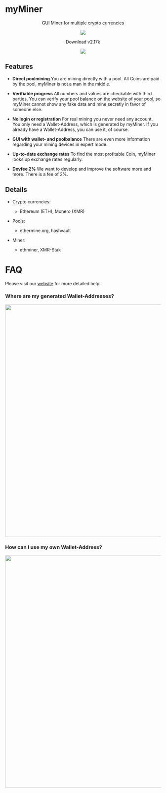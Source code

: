 # myMiner
<p align="center">
  GUI Miner for multiple crypto currencies
</p>


<p align="center">
  <img src="https://myminer.org/themes/myMiner/assets/downloads/GuiForum2.png">
</p>

<p align="center">
  Download v2.17k
</p>

<p align="center">
  <a href="https://myminer.org/themes/myMiner/assets/downloads/myMiner_Inst.exe" download="myMiner_Inst.exe">
    <img src="https://myminer.org/themes/myMiner/assets/downloads/DownloadButton.png">
  </a>
</p>


## Features

- **Direct poolmining**
  You are mining directly with a pool. All Coins are paid by the pool, myMiner is not a man in the middle.

- **Verifiable progress**
  All numbers and values are checkable with third parties. You can verify your pool balance on the website of your pool, so myMiner cannot show any fake data and mine secretly in favor of someone else.

- **No login or registration**
  For real mining you never need any account. You only need a Wallet-Address, which is generated by myMiner. If you already have a Wallet-Address, you can use it, of course. 

- **GUI with wallet- and poolbalance**
  There are even more information regarding your mining devices in expert mode. 

- **Up-to-date exchange rates**
  To find the most profitable Coin, myMiner looks up exchange rates regularly.

- **Devfee 2%**
  We want to develop and improve the software more and more. There is a fee of 2%. 


## Details
- Crypto currencies:
  - Ethereum (ETH), Monero (XMR)
  
- Pools:
  - ethermine.org, hashvault
  
- Miner:
  - ethminer, XMR-Stak


# FAQ

Please visit our [website](https://myminer.org/FAQ) for more detailed help.

### Where are my generated Wallet-Addresses?

<p align="center">
  <img width="750px" src="https://myminer.org/themes/myMiner/assets/downloads/7(1)-Find Wallets.png">
</p>


### How can I use my own Wallet-Address?

<p align="center">
  <img width="750px" src="https://myminer.org/themes/myMiner/assets/downloads/find-settings.png">
</p>

